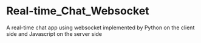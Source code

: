 # Real-time_Chat_Websocket
A real-time chat app using websocket implemented by Python on the client side and Javascript on the server side
